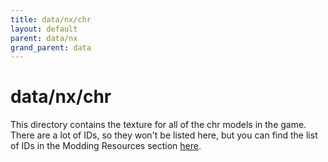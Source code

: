 ```yaml
---
title: data/nx/chr
layout: default
parent: data/nx
grand_parent: data
---
```


# data/nx/chr

This directory contains the texture for all of the chr models in the game. There are a lot of IDs, so they won't be listed here, but you can find the list of IDs in the Modding Resources section [here](../../../../modding-resources/character-ids/ykw4-character-ids.md).
